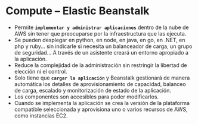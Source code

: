 # Compute – Elastic Beanstalk
- Permite **`implementar y administrar aplicaciones`** dentro de la nube de AWS sin tener que preocuparse por la infraestructura que las ejecuta.
- Se pueden desplegar en python, en node, en java, en go, en .NET, en php y ruby… sin indicarle si necesita un balanceador de carga, un grupo de seguridad… A través de un asistente creará un entorno apropiado a la aplicación.
- Reduce la complejidad de la administración sin restringir la libertad de elección ni el control.
- Solo tiene que **`cargar la aplicación`** y Beanstalk gestionará de manera automática los detalles de aprovisionamiento de capacidad, balanceo de carga, escalado y monitorización de estado de la aplicación.
- Los componentes son accesibles para poder modificarlos.
- Cuando se implementa la aplicación se crea la versión de la plataforma compatible seleccionada y aprovisiona uno o varios recursos de AWS, como instancias EC2.
